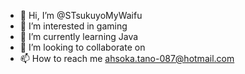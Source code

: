 - 👋 Hi, I’m @STsukuyoMyWaifu
- 👀 I’m interested in gaming
- 🌱 I’m currently learning Java
- 💞️ I’m looking to collaborate on 
- 📫 How to reach me ahsoka.tano-087@hotmail.com  
